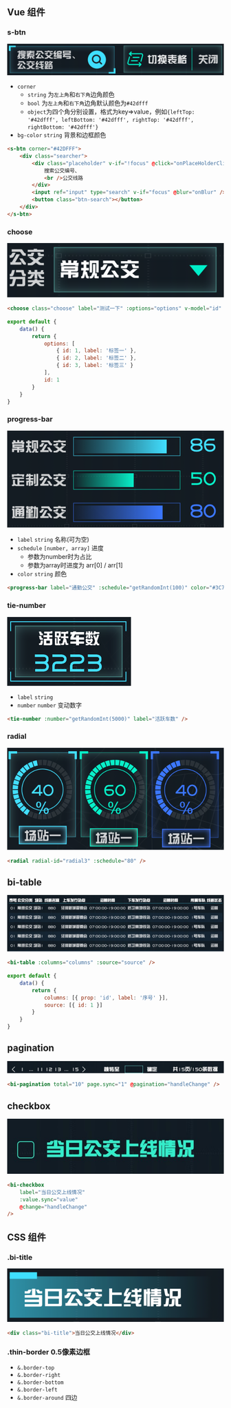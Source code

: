 ## Vue 组件

### s-btn

![preview](https://github.com/liasica/xixianbi/blob/master/extra-images/s-btn.png)

-   `corner` 
    -   `string` 为`左上角`和`右下角`边角颜色
    -   `bool` 为`左上角`和`右下角`边角默认颜色为`#42dfff`
    -   `object`为四个角分别设置，格式为key=>value，例如`{leftTop: '#42dfff', leftBottom: '#42dfff', rightTop: '#42dfff', rightBottom: '#42dfff'}`
-   `bg-color` `string` 背景和边框颜色

```html
<s-btn corner="#42DFFF">
    <div class="searcher">
        <div class="placeholder" v-if="!focus" @click="onPlaceHolderClick">
            搜索公交编号、
            <br />公交线路
        </div>
        <input ref="input" type="search" v-if="focus" @blur="onBlur" />
        <button class="btn-search"></button>
    </div>
</s-btn>
```



### choose

![preview](https://github.com/liasica/xixianbi/blob/master/extra-images/choose.png)

```html
<choose class="choose" label="测试一下" :options="options" v-model="id" />
```

```javascript
export default {
    data() {
        return {
            options: [
                { id: 1, label: '标签一' },
                { id: 2, label: '标签二' },
                { id: 3, label: '标签三' }
            ],
            id: 1
        }
    }
}
```



### progress-bar

![preview](https://github.com/liasica/xixianbi/blob/master/extra-images/progress-bar.png)

-   `label` `string` 名称(可为空)
-   `schedule` `[number, array]` 进度
    -   参数为number时为占比
    -   参数为array时进度为 arr[0] / arr[1]
-   `color` `string` 颜色

```html
<progress-bar label="通勤公交" :schedule="getRandomInt(100)" color="#3C77FF" />
```



### tie-number

![preview](https://github.com/liasica/xixianbi/blob/master/extra-images/tie-number.png)

-   `label` `string`
-   `number` `number` 变动数字

```html
<tie-number :number="getRandomInt(5000)" label="活跃车数" />
```



### radial

![preview](https://github.com/liasica/xixianbi/blob/master/extra-images/radial.png)

```html
<radial radial-id="radial3" :schedule="80" />
```



## bi-table

![preview](https://github.com/liasica/xixianbi/blob/master/extra-images/table.jpg)

```html
<bi-table :columns="columns" :source="source" />
```

```javascript
export default {
    data() {
        return {
            columns: [{ prop: 'id', label: '序号' }],
            source: [{ id: 1 }]
        }
    }
}
```



## pagination

![preview](https://github.com/liasica/xixianbi/blob/master/extra-images/pagination.jpg)

```html
<bi-pagination total="10" page.sync="1" @pagination="handleChange" />
```



## checkbox

![preview](https://github.com/liasica/xixianbi/blob/master/extra-images/checkbox.jpg)

```html
<bi-checkbox
    label="当日公交上线情况"
    :value.sync="value"
    @change="handleChange"
/>
```







## CSS 组件

### .bi-title


![preview](https://github.com/liasica/xixianbi/blob/master/extra-images/bi-title.png)

```html
<div class="bi-title">当日公交上线情况</div>
```



### .thin-border  0.5像素边框

- `&.border-top`
- `&.border-right`
- `&.border-bottom`
- `&.border-left`
- `&.border-around` 四边